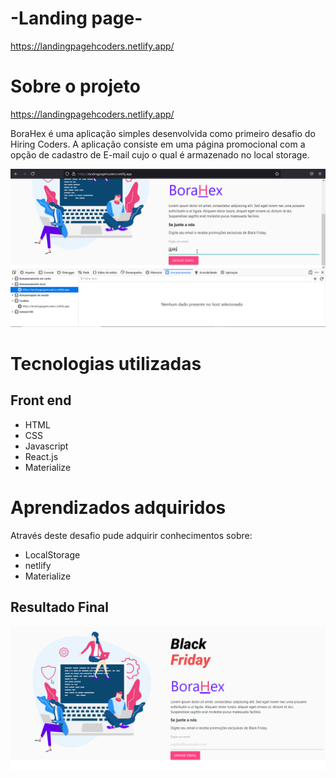 # -Landing page-

https://landingpagehcoders.netlify.app/

# Sobre o projeto

https://landingpagehcoders.netlify.app/

BoraHex é uma aplicação simples desenvolvida como primeiro desafio do Hiring Coders. A aplicação consiste em uma página promocional com a opção de cadastro de E-mail cujo o qual é armazenado no local storage.

[![](https://github.com/rockiir/-Landing-page-/blob/main/img/MRQirMxFCT.gif)](https://landingpagehcoders.netlify.app/)

# Tecnologias utilizadas

## Front end

- HTML
- CSS
- Javascript
- React.js
- Materialize

# Aprendizados adquiridos

Através deste desafio pude adquirir conhecimentos sobre:

- LocalStorage
- netlify
- Materialize

## Resultado Final

[![](https://github.com/rockiir/-Landing-page-/blob/main/img/chrome_KCaIzkb8MR.png)](https://landingpagehcoders.netlify.app/)

[^ Autor Raquel de matos]: 







